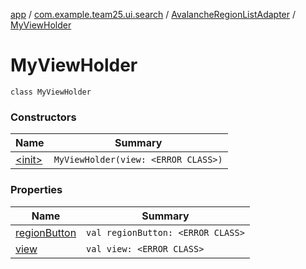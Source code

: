 [app](../../../index.md) / [com.example.team25.ui.search](../../index.md) / [AvalancheRegionListAdapter](../index.md) / [MyViewHolder](./index.md)

# MyViewHolder

`class MyViewHolder`

### Constructors

| Name | Summary |
|---|---|
| [&lt;init&gt;](-init-.md) | `MyViewHolder(view: <ERROR CLASS>)` |

### Properties

| Name | Summary |
|---|---|
| [regionButton](region-button.md) | `val regionButton: <ERROR CLASS>` |
| [view](view.md) | `val view: <ERROR CLASS>` |
